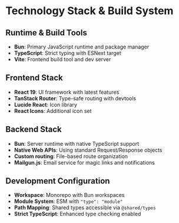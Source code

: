 # Technology Stack & Build System

## Runtime & Build Tools
- **Bun**: Primary JavaScript runtime and package manager
- **TypeScript**: Strict typing with ESNext target
- **Vite**: Frontend build tool and dev server

## Frontend Stack
- **React 19**: UI framework with latest features
- **TanStack Router**: Type-safe routing with devtools
- **Lucide React**: Icon library
- **React Icons**: Additional icon set

## Backend Stack
- **Bun**: Server runtime with native TypeScript support
- **Native Web APIs**: Using standard Request/Response objects
- **Custom routing**: File-based route organization
- **Mailgun.js**: Email service for magic links and notifications

## Development Configuration
- **Workspace**: Monorepo with Bun workspaces
- **Module System**: ESM with `"type": "module"`
- **Path Mapping**: Shared types accessible via `@shared/types`
- **Strict TypeScript**: Enhanced type checking enabled